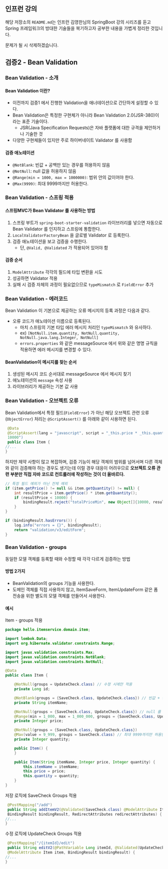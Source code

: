 ## 인프런 강의

해당 저장소의 `README.md`는 인프런 김영한님의 SpringBoot 강의 시리즈를 듣고 Spring 프레임워크의 방대한 기술들을 복기하고자 공부한 내용을 가볍게 정리한 것입니다.

문제가 될 시 삭제하겠습니다.



## 검증2 - Bean Validation

### Bean Validation - 소개

#### Bean Validation 이란?

* 이전까지 검증1 에서 진행한 Validation을 애너테이션으로 간단하게 설정할 수 있다.
* Bean Validation은 특정한 구현체가 아니라 Bean Validation 2.0(JSR-380)이라는 표준 기술이다.
  * JSR(Java Specification Requests)은 자바 플랫폼에 대한 규격을 제안하거나 기술한 것
* 다양한 구현체들이 있지만 주로 하이버네이트 Validator 를 사용함



#### 검증 애노테이션

* `@NotBlank`: 빈값 + 공백만 있는 경우를 허용하지 않음
* `@NotNull`: null 값을 허용하지 않음
* `@Range(min = 1000, max = 1000000)`: 범위 안의 값이어야 한다.
* `@Max(9999)`: 최대 9999까지만 허용한다.



### Bean Validation - 스프링 적용

#### 스프링MVC가 Bean Validator 를 사용하는 방법

1. 스프링 부트가 `spring-boot-starter-validation` 라이브러리를 넣으면 자동으로 Bean Validator 를 인지하고 스프링에 통합한다.
2. `LocalValidatorFactoryBean` 을 글로벌 Validator 로 등록한다.
3. 검증 애노테이션을 보고 검증을 수행한다.
   * 단, `@Valid, @Validated` 가 적용되어 있어야 함



#### 검증 순서

1. `ModelAttribute` 각각의 필드에 타입 변환을 시도
2. 성공하면 Validator 적용
3. 실패 시 검증 자체의 과정이 필요없으므로 `typeMismatch` 로 `FieldError` 추가



### Bean Validation - 에러코드

Bean Validation 이 기본으로 제공하는 오류 메시지의 등록 과정은 다음과 같다.

* 오류 코드가 애노테이션 이름으로 등록된다. 
  * 마치 스프링의 기본 타입 에러 메시지 처리인 `typeMismatch` 와 유사하다.
  * ex) `[NotNull.item.quantity, NotNull.quantity, NotNull.java.lang.Integer, NotNull]`
  * `errors.properties` 와 같은 messageSource 에서 위와 같은 명명 규칙을 적용하면 에러 메시지를 변경할 수 있다.



#### BeanValidation이 메시지를 찾는 순서

1. 생성된 메시지 코드 순서대로 messageSource 에서 메시지 찾기
2. 애노테이션의 `message` 속성 사용
3. 라이브러리가 제공하는 기본 값 사용



### Bean Validation - 오브젝트 오류

Bean Validation에서 특정 필드(`FieldError`) 가 아닌 해당 오브젝트 관련 오류(`ObjectError`) 처리는 `@ScriptAssert()` 를 아래와 같이 사용하면 된다.

```java
 @Data
 @ScriptAssert(lang = "javascript", script = "_this.price * _this.quantity >=
 10000")
 public class Item {
//...
}
```



하지만 제약 사항이 많고 복잡하며, 검증 기능이 해당 객체의 범위를 넘어서며 다른 객체와 같이 검증해야 하는 경우도 생기는데 이럴 경우 대응이 어려우므로 **오브젝트 오류 관련 부분만 직접 자바 코드로 컨트롤러에 작성하는 것이 더 올바르다.**

```java
// 특정 필드 예외가 아닌 전체 예외
if (item.getPrice() != null && item.getQuantity() != null) {
    int resultPrice = item.getPrice() * item.getQuantity();
    if (resultPrice < 10000) {
        bindingResult.reject("totalPriceMin", new Object[]{10000, resultPrice}, null);
    }
}

if (bindingResult.hasErrors()) {
    log.info("errors = {}", bindingResult);
    return "validation/v3/editForm";
}
```



### Bean Validation - groups

동일한 모델 객체를 등록할 때와 수정할 때 각각 다르게 검증하는 방법



#### 방법 2가지

* BeanValidation의 groups 기능을 사용한다.
* 도메인 객체를 직접 사용하지 않고, ItemSaveForm, ItemUpdateForm 같은 폼 전송을 위한 별도의 모델 객체를 만들어서 사용한다.



#### 예시

Item - groups 적용

```java
package hello.itemservice.domain.item;

import lombok.Data;
import org.hibernate.validator.constraints.Range;

import javax.validation.constraints.Max;
import javax.validation.constraints.NotBlank;
import javax.validation.constraints.NotNull;

@Data
public class Item {

    @NotNull(groups = UpdateCheck.class) // 수정 시에만 적용
    private Long id;

    @NotBlank(groups = {SaveCheck.class, UpdateCheck.class}) // 빈값 + 공백만 있는 경우를 허용하지 않는다.
    private String itemName;

    @NotNull(groups = {SaveCheck.class, UpdateCheck.class}) // null 를 허용하지 않는다.
    @Range(min = 1_000, max = 1_000_000, groups = {SaveCheck.class, UpdateCheck.class}) // 범위 안의 값이어야 한다.
    private Integer price;

    @NotNull(groups = {SaveCheck.class, UpdateCheck.class})
    @Max(value = 9_999, groups = SaveCheck.class) // 최대 9999까지만 허용한다, 등록시에만 적용
    private Integer quantity;

    public Item() {
    }

    public Item(String itemName, Integer price, Integer quantity) {
        this.itemName = itemName;
        this.price = price;
        this.quantity = quantity;
    }
}

```



저장 로직에 SaveCheck Groups 적용

```java
 @PostMapping("/add")
 public String addItemV2(@Validated(SaveCheck.class) @ModelAttribute Item item,
 BindingResult bindingResult, RedirectAttributes redirectAttributes) {
//...
}
```



수정 로직에 UpdateCheck Groups 적용

```java
 @PostMapping("/{itemId}/edit")
 public String editV2(@PathVariable Long itemId, @Validated(UpdateCheck.class)
 @ModelAttribute Item item, BindingResult bindingResult) {
//...
}
```

